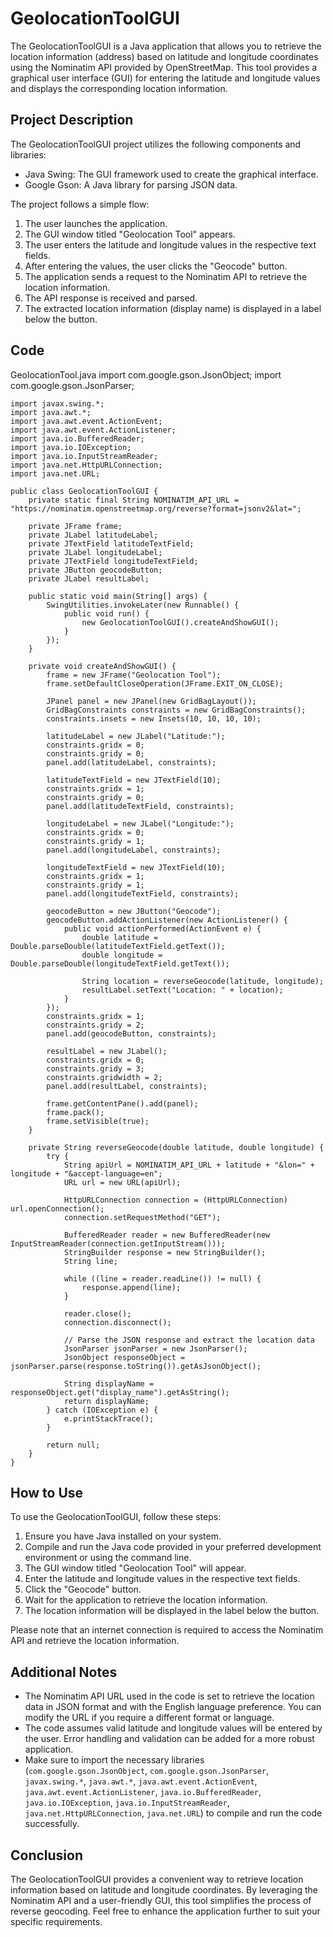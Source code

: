 
# GeolocationToolGUI

The GeolocationToolGUI is a Java application that allows you to retrieve the location information (address) based on latitude and longitude coordinates using the Nominatim API provided by OpenStreetMap. This tool provides a graphical user interface (GUI) for entering the latitude and longitude values and displays the corresponding location information.

## Project Description

The GeolocationToolGUI project utilizes the following components and libraries:

- Java Swing: The GUI framework used to create the graphical interface.
- Google Gson: A Java library for parsing JSON data.

The project follows a simple flow:

1. The user launches the application.
2. The GUI window titled "Geolocation Tool" appears.
3. The user enters the latitude and longitude values in the respective text fields.
4. After entering the values, the user clicks the "Geocode" button.
5. The application sends a request to the Nominatim API to retrieve the location information.
6. The API response is received and parsed.
7. The extracted location information (display name) is displayed in a label below the button.

## Code
 GeolocationTool.java
    import com.google.gson.JsonObject;
    import com.google.gson.JsonParser;
    
    import javax.swing.*;
    import java.awt.*;
    import java.awt.event.ActionEvent;
    import java.awt.event.ActionListener;
    import java.io.BufferedReader;
    import java.io.IOException;
    import java.io.InputStreamReader;
    import java.net.HttpURLConnection;
    import java.net.URL;
    
    public class GeolocationToolGUI {
        private static final String NOMINATIM_API_URL = "https://nominatim.openstreetmap.org/reverse?format=jsonv2&lat=";
    
        private JFrame frame;
        private JLabel latitudeLabel;
        private JTextField latitudeTextField;
        private JLabel longitudeLabel;
        private JTextField longitudeTextField;
        private JButton geocodeButton;
        private JLabel resultLabel;
    
        public static void main(String[] args) {
            SwingUtilities.invokeLater(new Runnable() {
                public void run() {
                    new GeolocationToolGUI().createAndShowGUI();
                }
            });
        }
    
        private void createAndShowGUI() {
            frame = new JFrame("Geolocation Tool");
            frame.setDefaultCloseOperation(JFrame.EXIT_ON_CLOSE);
    
            JPanel panel = new JPanel(new GridBagLayout());
            GridBagConstraints constraints = new GridBagConstraints();
            constraints.insets = new Insets(10, 10, 10, 10);
    
            latitudeLabel = new JLabel("Latitude:");
            constraints.gridx = 0;
            constraints.gridy = 0;
            panel.add(latitudeLabel, constraints);
    
            latitudeTextField = new JTextField(10);
            constraints.gridx = 1;
            constraints.gridy = 0;
            panel.add(latitudeTextField, constraints);
    
            longitudeLabel = new JLabel("Longitude:");
            constraints.gridx = 0;
            constraints.gridy = 1;
            panel.add(longitudeLabel, constraints);
    
            longitudeTextField = new JTextField(10);
            constraints.gridx = 1;
            constraints.gridy = 1;
            panel.add(longitudeTextField, constraints);
    
            geocodeButton = new JButton("Geocode");
            geocodeButton.addActionListener(new ActionListener() {
                public void actionPerformed(ActionEvent e) {
                    double latitude = Double.parseDouble(latitudeTextField.getText());
                    double longitude = Double.parseDouble(longitudeTextField.getText());
    
                    String location = reverseGeocode(latitude, longitude);
                    resultLabel.setText("Location: " + location);
                }
            });
            constraints.gridx = 1;
            constraints.gridy = 2;
            panel.add(geocodeButton, constraints);
    
            resultLabel = new JLabel();
            constraints.gridx = 0;
            constraints.gridy = 3;
            constraints.gridwidth = 2;
            panel.add(resultLabel, constraints);
    
            frame.getContentPane().add(panel);
            frame.pack();
            frame.setVisible(true);
        }
    
        private String reverseGeocode(double latitude, double longitude) {
            try {
                String apiUrl = NOMINATIM_API_URL + latitude + "&lon=" + longitude + "&accept-language=en";
                URL url = new URL(apiUrl);
    
                HttpURLConnection connection = (HttpURLConnection) url.openConnection();
                connection.setRequestMethod("GET");
    
                BufferedReader reader = new BufferedReader(new InputStreamReader(connection.getInputStream()));
                StringBuilder response = new StringBuilder();
                String line;
    
                while ((line = reader.readLine()) != null) {
                    response.append(line);
                }
    
                reader.close();
                connection.disconnect();
    
                // Parse the JSON response and extract the location data
                JsonParser jsonParser = new JsonParser();
                JsonObject responseObject = jsonParser.parse(response.toString()).getAsJsonObject();
    
                String displayName = responseObject.get("display_name").getAsString();
                return displayName;
            } catch (IOException e) {
                e.printStackTrace();
            }
    
            return null;
        }
    }

## How to Use

To use the GeolocationToolGUI, follow these steps:

1. Ensure you have Java installed on your system.
2. Compile and run the Java code provided in your preferred development environment or using the command line.
3. The GUI window titled "Geolocation Tool" will appear.
4. Enter the latitude and longitude values in the respective text fields.
5. Click the "Geocode" button.
6. Wait for the application to retrieve the location information.
7. The location information will be displayed in the label below the button.

Please note that an internet connection is required to access the Nominatim API and retrieve the location information.

## Additional Notes

- The Nominatim API URL used in the code is set to retrieve the location data in JSON format and with the English language preference. You can modify the URL if you require a different format or language.
- The code assumes valid latitude and longitude values will be entered by the user. Error handling and validation can be added for a more robust application.
- Make sure to import the necessary libraries (`com.google.gson.JsonObject`, `com.google.gson.JsonParser`, `javax.swing.*`, `java.awt.*`, `java.awt.event.ActionEvent`, `java.awt.event.ActionListener`, `java.io.BufferedReader`, `java.io.IOException`, `java.io.InputStreamReader`, `java.net.HttpURLConnection`, `java.net.URL`) to compile and run the code successfully.

## Conclusion

The GeolocationToolGUI provides a convenient way to retrieve location information based on latitude and longitude coordinates. By leveraging the Nominatim API and a user-friendly GUI, this tool simplifies the process of reverse geocoding. Feel free to enhance the application further to suit your specific requirements.

